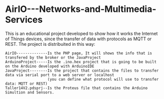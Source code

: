 # AirIO---Networks-and-Multimedia-Services
This is an educational project developed to show how it works the Internet of Things devices, since the transfer of data with protocols as MQTT or REST. The project is distribuited in this way:

``` 
AirIO--------------Is the PHP page, It will shows the info that is transfered by the broker or the JavaProject
ArduinoProject-----Is the .ino.hex project that is going to be built on the Arduino developed with ArduinoIDE
JavaProject--------Is the project that contains the files to transfer data via serial port to a web server or localhost
                   (you can define what protocol will use to transfer data: MQTT or REST)
Taller14V2.pdsprj--Is the Proteus file that contains the Arduino Simultion and Sensors.
```

